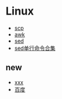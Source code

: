 <!--
 * @Project Name : 
 * @Description  : 
 * @Author       : PYV
 * @Create Time  : 2019-04-09 00:38:12
 * @Modify Time  : 2019-07-07 10:59:38
 * @License      : BSD, see LICENSE for more details
 * @File Name    : {Please enter file name}
 * @History      : Initial version
 -->
# Linux

- [scp](./scp.md)
- [awk](./awk.md)
- [sed](./sed.md)
- [sed单行命令合集](./sed-single-line-command.md)

## new
- [xxx](www.baidu.com)
- [百度](https://www.baidu.com)
